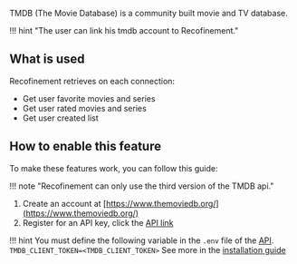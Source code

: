 TMDB (The Movie Database) is a community built movie and TV database.

!!! hint "The user can link his tmdb account to Recofinement."

## What is used

Recofinement retrieves on each connection:

* Get user favorite movies and series
* Get user rated movies and series
* Get user created list

## How to enable this feature

To make these features work, you can follow this guide:

!!! note "Recofinement can only use the third version of the TMDB api."

1. Create an account at [https://www.themoviedb.org/](https://www.themoviedb.org/)
2. Register for an API key, click the [API link](https://www.themoviedb.org/settings/api)

!!! hint
    You must define the following variable in the `.env` file of the [API](../../services/api).
    ```
    TMDB_CLIENT_TOKEN=<TMDB_CLIENT_TOKEN>
    ```
    See more in the [installation guide](../../installation/#environment-variables)
